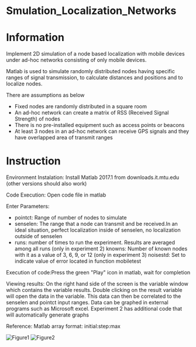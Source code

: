 # Smulation_Localization_Networks

# Information
Implement 2D simulation of a node based localization with mobile devices under ad-hoc networks consisting of only mobile devices. 
  
Matlab is used to simulate randomly distributed nodes having specific ranges of signal transmission, to calculate distances and positions and to localize nodes.   

There are assumptions as below 
- Fixed nodes are randomly distributed in a square room 
- An ad-hoc network can create a matrix of RSS (Received Signal Strength) of nodes 
- There is no pre-installed equipment such as access points or beacons
- At least 3 nodes in an ad-hoc network can receive GPS signals and they have overlapped area of transmit ranges 

# Instruction

Environment Instalation: Install Matlab 2017.1 from downloads.it.mtu.edu (other versions should also work)

Code Execution:	Open code file in matlab

Enter Parameters:
- pointct: Range of number of nodes to simulate
- senselen: The range that a node can transmit and be received.In an ideal situation, perfect localization inside of senselen, no localization outside of senselen
- runs: number of times to run the experiment. Results are averaged among all runs
	(only in experiment 2) knowns: Number of known nodes with it as a value of 3, 6, 9, or 12
	(only in experiment 3) noisestd: Set to indicate value of error located in function mobiletest

Execution of code:Press the green "Play" icon in matlab, wait for completion

Viewing results: On the right hand side of the screen is the variable window which contains the variable results. Double clicking on the result variable will open the data in the variable. This data can then be correlated to the senselen and pointct input ranges. Data can be graphed in external programs such as Microsoft excel. Experiment 2 has additional code that will automatically generate graphs

Reference: Matlab array format:  initial:step:max

![Figure1](https://user-images.githubusercontent.com/37521147/76703894-8da40980-66ab-11ea-965d-82b4579ed4be.PNG)
![Figure2](https://user-images.githubusercontent.com/37521147/76703895-8da40980-66ab-11ea-8430-5c7f6deab2cf.PNG)
